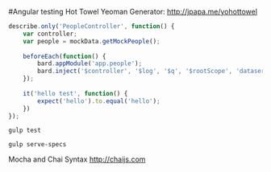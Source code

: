 #Angular testing
Hot Towel Yeoman Generator: http://jpapa.me/yohottowel

```javascript
describe.only('PeopleController', function() {
    var controller;
    var people = mockData.getMockPeople();
    
    beforeEach(function() {
        bard.appModule('app.people');
        bard.inject('$controller', '$log', '$q', '$rootScope', 'dataservice');
    });
    
    it('hello test', function() {
        expect('hello').to.equal('hello');
    })
});
```

`gulp test`

`gulp serve-specs`

Mocha and Chai Syntax http://chaijs.com